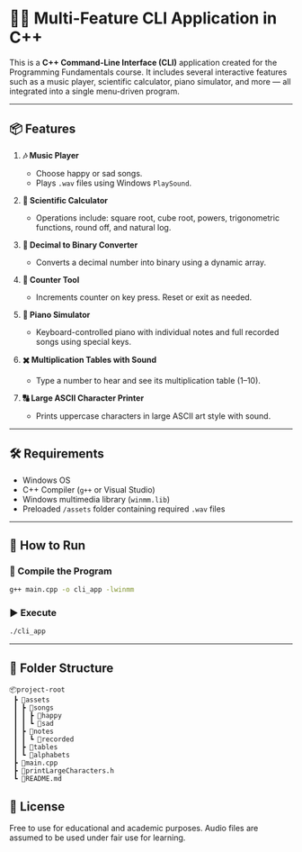 
# 🎵🔢 Multi-Feature CLI Application in C++

This is a **C++ Command-Line Interface (CLI)** application created for the Programming Fundamentals course. It includes several interactive features such as a music player, scientific calculator, piano simulator, and more — all integrated into a single menu-driven program.

---

## 📦 Features

1. **🎶 Music Player**  
   - Choose happy or sad songs.
   - Plays `.wav` files using Windows `PlaySound`.

2. **🧮 Scientific Calculator**  
   - Operations include: square root, cube root, powers, trigonometric functions, round off, and natural log.

3. **🔁 Decimal to Binary Converter**  
   - Converts a decimal number into binary using a dynamic array.

4. **🔢 Counter Tool**  
   - Increments counter on key press. Reset or exit as needed.

5. **🎹 Piano Simulator**  
   - Keyboard-controlled piano with individual notes and full recorded songs using special keys.

6. **✖️ Multiplication Tables with Sound**  
   - Type a number to hear and see its multiplication table (1–10).

7. **🔠 Large ASCII Character Printer**  
   - Prints uppercase characters in large ASCII art style with sound.

---

## 🛠️ Requirements

- Windows OS
- C++ Compiler (`g++` or Visual Studio)
- Windows multimedia library (`winmm.lib`)
- Preloaded `/assets` folder containing required `.wav` files

---

## 🚀 How to Run

### 🔧 Compile the Program

```bash
g++ main.cpp -o cli_app -lwinmm
```

### ▶️ Execute

```bash
./cli_app
```

---

## 📁 Folder Structure

```
📦project-root
 ┣ 📂assets
 ┃ ┣ 📂songs
 ┃ ┃ ┣ 📂happy
 ┃ ┃ ┗ 📂sad
 ┃ ┣ 📂notes
 ┃ ┃ ┗ 📂recorded
 ┃ ┣ 📂tables
 ┃ ┗ 📂alphabets
 ┣ 📄main.cpp
 ┣ 📄printLargeCharacters.h
 ┗ 📄README.md
```


## 📜 License

Free to use for educational and academic purposes. Audio files are assumed to be used under fair use for learning.
